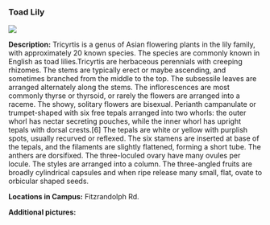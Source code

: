 ### Toad Lily
![](http://www.astro.princeton.edu/~ruixu/fig/ToadLily.jpg)

**Description:** Tricyrtis is a genus of Asian flowering plants in the lily family, with approximately 20 known species. The species are commonly known in English as toad lilies.Tricyrtis are herbaceous perennials with creeping rhizomes. The stems are typically erect or maybe ascending, and sometimes branched from the middle to the top. The subsessile leaves are arranged alternately along the stems. The inflorescences are most commonly thyrse or thyrsoid, or rarely the flowers are arranged into a raceme. The showy, solitary flowers are bisexual. Perianth campanulate or trumpet-shaped with six free tepals arranged into two whorls: the outer whorl has nectar secreting pouches, while the inner whorl has upright tepals with dorsal crests.[6] The tepals are white or yellow with purplish spots, usually recurved or reflexed. The six stamens are inserted at base of the tepals, and the filaments are slightly flattened, forming a short tube. The anthers are dorsifixed. The three-loculed ovary have many ovules per locule. The styles are arranged into a column. The three-angled fruits are broadly cylindrical capsules and when ripe release many small, flat, ovate to orbicular shaped seeds.

**Locations in Campus:** Fitzrandolph Rd.

**Additional pictures:**
